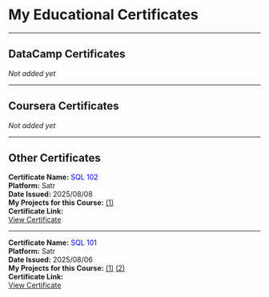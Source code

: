 # My Educational Certificates

---

## DataCamp Certificates  
*Not added yet*

---

## Coursera Certificates  
*Not added yet*

---

## Other Certificates  

**Certificate Name:** <span style="color:blue;">SQL 102</span>  
**Platform:** Satr  
**Date Issued:** 2025/08/08  
**My Projects for this Course:** [(1)](https://github.com/i3zmad/AL-TAMAYOZ-School-Database-v2-.git)  
**Certificate Link:**  
[View Certificate](https://assets.safcsp.cloud/public/certificates/3f635d03-3e2a-4986-a632-223ff108a056/1754629586_677a2f2f-f860-4026-87e0-beebb4a79cea.png)

---

**Certificate Name:** <span style="color:blue;">SQL 101</span>  
**Platform:** Satr  
**Date Issued:** 2025/08/06  
**My Projects for this Course:** [(1)](https://github.com/i3zmad/AL_TAMAYOZ-School-Database) [(2)](https://github.com/i3zmad/-MY.LIBRARY-V.1-.git)  
**Certificate Link:**  
[View Certificate](https://assets.safcsp.cloud/public/certificates/3f635d03-3e2a-4986-a632-223ff108a056/1754433925_8194df0c-6b14-4863-94e1-585a66aa3aa3.png)
